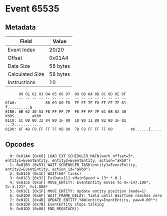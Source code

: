 # Event 65535

## Metadata

| Field           | Value    |
|-----------------|----------|
| Event Index     | 20/20    |
| Offset          | 0x01A4   |
| Data Size       | 58 bytes |
| Calculated Size | 58 bytes |
| Instructions    | 10       |

```
      00 01 02 03 04 05 06 07  08 09 0A 0B 0C 0D 0E 0F
      -- -- -- -- -- -- -- --  -- -- -- -- -- -- -- --
01A0:             66 09 80 F8  FF FF 7F F8 FF FF 7F 61      f..........a
01B0: 6B 62 30 53 F8 FF FF 7F  F8 FF FF 7F 61 6B 62 30  kb0S........akb0
01C0: 1C 08 80 32 04 80 1F 00  10 80 11 80 02 80 1F 01  ...2............
01D0: 6F 4B F8 FF FF 7F 0B 80  7B F8 FF FF 7F 00        oK......{.....  
```

## Opcodes

```
  0: 0x01A4 [0x66] LOAD_EXT_SCHEDULER_MAIN(work_offset=5*, entity1=EventEntity, entity2=EventEntity, action="akb0")
  1: 0x01B3 [0x53] WAIT_SCHEDULER_TASK(entity1=EventEntity, entity2=EventEntity, action_id="akb0")
  2: 0x01C0 [0x1C] WAIT(60* ticks)
  3: 0x01C3 [0x32] ExtData[1]->MainSpeed = 13* * 0.1
  4: 0x01C6 [0x1F] MOVE_ENTITY: EventEntity moves to X=-147.198*, Z=-3.121*, Y=1.800*
  5: 0x01CE [0x1F] MOVE_ENTITY: Update entity position (mode=1)
  6: 0x01D0 [0x6F] WAIT_FRAME_DELAY: Yield until WaitTime reaches zero
  7: 0x01D1 [0x4B] UPDATE_ENTITY_YAW(entity=EventEntity, yaw=0.00°*)
  8: 0x01D8 [0x7B] EventEntity stops talking
  9: 0x01DD [0x00] END_REQSTACK()
```
